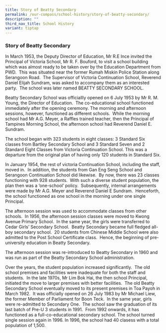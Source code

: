 ```yaml
---
title: Story of Beatty Secondary
permalink: /our-compass/school-history/story-of-beatty-secondary/
description: ""
third_nav_title: School History
variant: tiptap
---
```

### **Story of Beatty Secondary**

In March 1953, the Deputy Director of Education, Mr R.E Ince invited the Principal of Victoria School, Mr R. F. Bouford, to visit a school building which was almost ready to be taken over by the Education Department from PWD.  This was situated near the former Rumah Miskin Police Station along Serangoon Road.  The Supervisor of Victoria Continuation School, Reverend Daniel Elijah Sundram, was asked to accompany them as an interested party.  The school was later named BEATTY SECONDARY SCHOOL.

Beatty Secondary School was officiallly opened on 6 July 1953 by Mr R. M. Young, the Director of Education.  The co-educational school functioned immediately after the opening ceremony. The morning and afternoon sessions, however, functioned as different schools.  While the morning school had Mr A.G. Meyer, a Raffles trained teacher, then the Principal of Tampines Morning School, the afternoon school had Reverend Daniel E. Sundram.

The school began with 323 students in eight classes: 3 Standard Six classes from Bartley Secondary School and 3 Standard Seven and 2 Standard Eight Classes from Victoria Continuation School. This was a departure from the original plan of having only 120 students in Standard Six.

In January 1954, the rest of victoria Continuation School, including the staff, moved in.  In addition, the students from Gan Eng Seng School and Serangoon Continuation School did likewise.  By now, there was 23 classes functioning with 928 students.  With such a diverse student population, the plan then was a ‘one-school’ policy.  Subsequently, internal arrangements were made by Mr A.G. Meyer and Reverend Daniel E Sundram.  Henceforth, the school functioned as one school in the morning under one single Principal.

The afternoon session was used to accommodate classes from other schools.  In 1956, the afternoon session classes were moved to Kwong Avenue Primary School.  In the same year, the girls were transferred to Cedar Girls’ Secondary School.  Beatty Secondary became full fledged all-boy secondary school.  20 students from Chinese Middle School were also admitted to the Post School Certificate class.  Hence, the beginning of pre-university education in Beatty Secondary.

The afternoon session was re-introduced to Beatty Secondary in 1960 and was run as part of the Beatty Secondary School administration.

Over the years, the student population increased significantly.  The old school premises and facilities were inadequate for both the staff and students.  In the late 1970s, Mr Lim Bok Hai, the then school Principal, initiated the move to larger premises with better facilities.  The old Beatty Secondary School eventually moved to its present premises in Toa Payoh in March 1982.  It was officially opened on 26 July 1983 by Mr Michael Liew, the former Member of Parliament for Boon Teck.  In the same year, girls were re-admitted to Secondary One.  The school saw the graduation of its last batch of Pre-U 3 students in 1991.  From 1992 onwards, it has functioned as a full-co-educational secondary school. The school turned single session again in 1996. In 1996, the school had 40 clasess with a total population of 1,500.